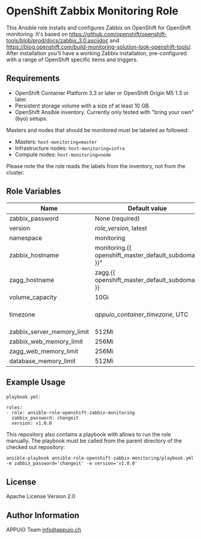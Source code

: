 OpenShift Zabbix Monitoring Role
================================

This Ansible role installs and configures Zabbix on OpenShift for OpenShift monitoring.
It's based on https://github.com/openshift/openshift-tools/blob/prod/docs/zabbix_3.0.asciidoc 
and https://blog.openshift.com/build-monitoring-solution-look-openshift-tools/.
After installation you'll have a working Zabbix installation, pre-configured with a range of
OpenShift specific items and triggers.

Requirements
------------

* OpenShift Container Platform 3.3 or later or OpenShift Origin M5 1.3 or later.
* Persistent storage volume with a size of at least 10 GB.
* OpenShift Ansible inventory. Currently only tested with "bring your own" (byo) setups.

Masters and nodes that should be monitored must be labeled as followed:

* Masters: ``host-monitoring=master``
* Infrastructure nodes: ``host-monitoring=infra``
* Compute nodes: ``host-monitoring=node``

Please note the the role reads the labels from the inventory, not from the cluster.

Role Variables
--------------

| Name                       | Default value                                        | Description                                                                                                  |
|----------------------------|------------------------------------------------------|--------------------------------------------------------------------------------------------------------------|
| zabbix_password            | None (required)                                      | Password of Zabbix `Admin` user                                                                              |
| version                    | *role_version*, latest                               | Version of the Zabbix monitoring images to deploy                                                            |
| namespace                  | monitoring                                           | Namespace to deploy Zabbix to                                                                                |
| zabbix_hostname            | monitoring.{{ openshift_master_default_subdomain }}" | External hostname of Zabbix web frontend                                                                     |
| zagg_hostname              | zagg.{{ openshift_master_default_subdomain }}        | External hostname of Zagg server                                                                             |
| volume_capacity            | 10Gi                                                 | Size of database persistent volume                                                                           |
| timezone                   | *appuio_container_timezone*, UTC                     | Timezone (TZ) of the containers, see https://en.wikipedia.org/wiki/List_of_tz_database_time_zones for a list |          
| zabbix_server_memory_limit | 512Mi                                                | Memory limit of Zabbix server                                                                                | 
| zabbix_web_memory_limit    | 256Mi                                                | Memory limit of Zabbix web frontend                                                                          |
| zagg_web_memory_limit      | 256Mi                                                | Memory limit of Zagg server                                                                                  |
| database_memory_limit      | 512Mi                                                | Memory limit of database server                                                                              |

Example Usage
-------------

`playbook.yml`:

    roles:
    - role: ansible-role-openshift-zabbix-monitoring
      zabbix_password: changeit
      version: v1.0.0

This repository also contains a playbook with allows to run the role manually. The playbook must be called from the parent directory of the checked out repository:

    ansible-playbook ansible-role-openshift-zabbix-monitoring/playbook.yml -e zabbix_password='changeit' -e version='v1.0.0'
    
License
-------

Apache License Version 2.0

Author Information
------------------

APPUiO Team <info@appuio.ch>
